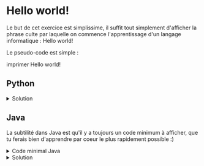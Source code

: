 # Hello world!

Le but de cet exercice est simplissime, il suffit tout simplement d'afficher la phrase culte par laquelle on commence l'apprentissage d'un langage informatique : Hello world!

Le pseudo-code est simple :

imprimer Hello world!

## Python

<details>
  <summary>Solution</summary>
    print("Hello world!")
</details>

## Java

La subtilité dans Java est qu'il y a toujours un code minimum à afficher, que tu ferais bien d'apprendre par coeur le plus rapidement possible :)

<details>
  <summary>Code minimal Java</summary>
    class Main {
      public static void main(String[] args) {
        // ton code ici
      }
    }
</details>

<details>
  <summary>Solution</summary>
  class Main {
    public static void main(String[] args) {
      System.out.println("Hello world!");
    }
  }
</details>

